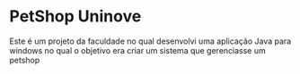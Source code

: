 # PetShop Uninove
 Este é um projeto da faculdade no qual desenvolvi uma aplicação Java para windows no qual o objetivo era criar um sistema que gerenciasse um petshop 
